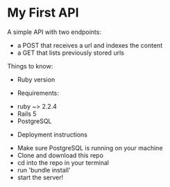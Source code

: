 # My First API

A simple API with two endpoints: 
- a POST that receives a url and indexes the content
- a GET that lists previously stored urls 

Things to know:

* Ruby version

* Requirements:
- ruby ~> 2.2.4
- Rails 5
- PostgreSQL

* Deployment instructions
- Make sure PostgreSQL is running on your machine 
- Clone and download this repo
- cd into the repo in your terminal 
- run 'bundle install' 
- start the server!
